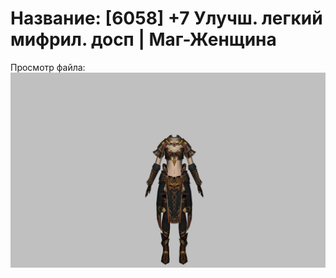 # Название: [6058] +7 Улучш. легкий мифрил. досп | Маг-Женщина

Просмотр файла:
![p050021.png](p050021.png)